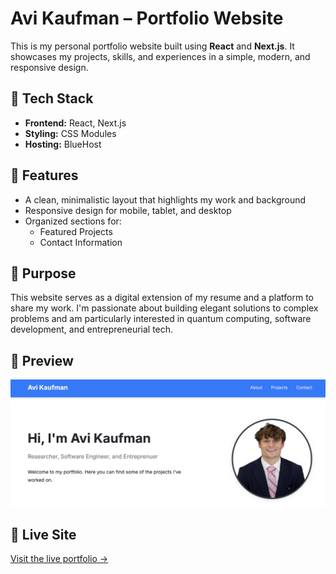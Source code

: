 # Avi Kaufman – Portfolio Website

This is my personal portfolio website built using **React** and **Next.js**. It showcases my projects, skills, and experiences in a simple, modern, and responsive design.

## 🚀 Tech Stack

- **Frontend:** React, Next.js
- **Styling:** CSS Modules
- **Hosting:** BlueHost

## 📂 Features

- A clean, minimalistic layout that highlights my work and background
- Responsive design for mobile, tablet, and desktop
- Organized sections for:
  - Featured Projects
  - Contact Information

## 🧠 Purpose

This website serves as a digital extension of my resume and a platform to share my work. I'm passionate about building elegant solutions to complex problems and am particularly interested in quantum computing, software development, and entrepreneurial tech.

## 📸 Preview

![Portfolio Preview](public_images/portfolio_snap.png)

## 🔗 Live Site

[Visit the live portfolio →](https://avi-kaufman.com)
